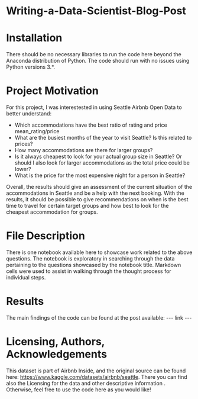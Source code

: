 # Writing-a-Data-Scientist-Blog-Post

# Installation
There should be no necessary libraries to run the code here beyond the Anaconda distribution of Python. The code should run with no issues using Python versions 3.*.

# Project Motivation
For this project, I was interestested in using Seattle Airbnb Open Data to better understand:
- Which accommodations have the best ratio of rating and price mean_rating/price
- What are the busiest months of the year to visit Seattle? Is this related to prices?
- How many accommodations are there for larger groups?
- Is it always cheapest to look for your actual group size in Seattle? Or should I also look for larger accommodations as the total price could be lower?
- What is the price for the most expensive night for a person in Seattle?

Overall, the results should give an assessment of the current situation of the accommodations in Seattle and be a help with the next booking. With the results, it should be possible to give recommendations on when is the best time to travel for certain target groups and how best to look for the cheapest accommodation for groups.

# File Description
There is one  notebook available here to showcase work related to the above questions. The notebook is exploratory in searching through the data pertaining to the questions showcased by the notebook title. Markdown cells were used to assist in walking through the thought process for individual steps.

# Results
The main findings of the code can be found at the post available:
--- link ---

# Licensing, Authors, Acknowledgements
This dataset is part of Airbnb Inside, and the original source can be found here: https://www.kaggle.com/datasets/airbnb/seattle. There you can find also the Licensing for the data and other descriptive information . Otherwise, feel free to use the code here as you would like!

